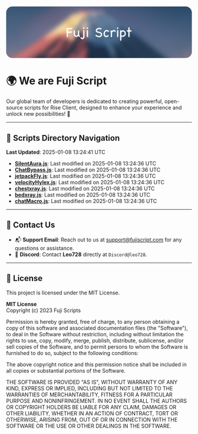 ![Banner](.github/b.webp)

# 🌍 **We are Fuji Script**

Our global team of developers is dedicated to creating powerful, open-source scripts for Rise Client, designed to enhance your experience and unlock new possibilities! 🌟

---
<!-- SCRIPTS_NAVIGATION_START -->
## 📂 **Scripts Directory Navigation**

**Last Updated**: 2025-01-08 13:24:41 UTC

- **[SilentAura.js](scripts/SilentAura.js)**: Last modified on 2025-01-08 13:24:36 UTC
- **[ChatBypass.js](scripts/ChatBypass.js)**: Last modified on 2025-01-08 13:24:36 UTC
- **[jetpackFly.js](scripts/jetpackFly.js)**: Last modified on 2025-01-08 13:24:36 UTC
- **[velocityHylex.js](scripts/velocityHylex.js)**: Last modified on 2025-01-08 13:24:36 UTC
- **[chestxray.js](scripts/chestxray.js)**: Last modified on 2025-01-08 13:24:36 UTC
- **[bedxray.js](scripts/bedxray.js)**: Last modified on 2025-01-08 13:24:36 UTC
- **[chatMacro.js](scripts/chatMacro.js)**: Last modified on 2025-01-08 13:24:36 UTC

<!-- SCRIPTS_NAVIGATION_END -->

---

## 💬 **Contact Us**  
- 📬 **Support Email**: Reach out to us at [support@fujiscript.com](mailto:support@fujiscript.com) for any questions or assistance.  
- 💬 **Discord**: Contact **Leo728** directly at `Discord@leo728`.

---

## 📜 **License**

This project is licensed under the MIT License.  

**MIT License**  
Copyright (c) 2023 Fuji Scripts  

Permission is hereby granted, free of charge, to any person obtaining a copy of this software and associated documentation files (the "Software"), to deal in the Software without restriction, including without limitation the rights to use, copy, modify, merge, publish, distribute, sublicense, and/or sell copies of the Software, and to permit persons to whom the Software is furnished to do so, subject to the following conditions:  

The above copyright notice and this permission notice shall be included in all copies or substantial portions of the Software.  

THE SOFTWARE IS PROVIDED "AS IS", WITHOUT WARRANTY OF ANY KIND, EXPRESS OR IMPLIED, INCLUDING BUT NOT LIMITED TO THE WARRANTIES OF MERCHANTABILITY, FITNESS FOR A PARTICULAR PURPOSE AND NONINFRINGEMENT. IN NO EVENT SHALL THE AUTHORS OR COPYRIGHT HOLDERS BE LIABLE FOR ANY CLAIM, DAMAGES OR OTHER LIABILITY, WHETHER IN AN ACTION OF CONTRACT, TORT OR OTHERWISE, ARISING FROM, OUT OF OR IN CONNECTION WITH THE SOFTWARE OR THE USE OR OTHER DEALINGS IN THE SOFTWARE.  
